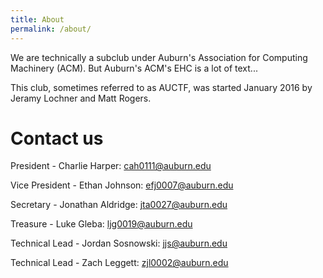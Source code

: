 ```yaml
---
title: About
permalink: /about/
---
```


We are technically a subclub under Auburn's Association for Computing Machinery (ACM). 
But Auburn's ACM's EHC is a lot of text...

This club, sometimes referred to as AUCTF, was started January 2016 by Jeramy Lochner and Matt Rogers.

# Contact us

President - Charlie Harper: [cah0111@auburn.edu](mailto:cah0111@auburn.edu)

Vice President - Ethan Johnson: [efj0007@auburn.edu](mailto:efj0007@auburn.edu)

Secretary - Jonathan Aldridge: [jta0027@auburn.edu](mailto:jta0027@auburn.edu)

Treasure - Luke Gleba: [ljg0019@auburn.edu](mailto:ljg0019@auburn.edu)

Technical Lead - Jordan Sosnowski: [jjs@auburn.edu](mailto:jjs@auburn.edu)

Technical Lead - Zach Leggett: [zjl0002@auburn.edu](mailto:zjl0002@auburn.edu)

